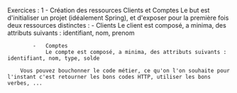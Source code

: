 Exercices :
    1 - Création des ressources Clients et Comptes
        Le but est d'initialiser un projet (idéalement Spring), et d'exposer pour la première fois deux ressources distinctes :
            -	Clients
                Le client est composé, a minima, des attributs suivants : identifiant, nom, prenom
                
            -	Comptes
                Le compte est composé, a minima, des attributs suivants : identifiant, nom, type, solde
                
        Vous pouvez bouchonner le code métier, ce qu'on l'on souhaite pour l'instant c'est retourner les bons codes HTTP, utiliser les bons verbes, ...